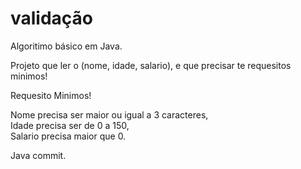 # validação


Algoritimo básico em Java.

Projeto que ler o (nome, idade, salario), e que precisar te requesitos minimos!<br /> 

Requesito Minimos!<br /> 

Nome precisa ser maior ou igual a 3 caracteres,<br /> 
Idade precisa ser de 0 a 150,<br /> 
Salario precisa maior que 0.<br /> 


Java commit.
